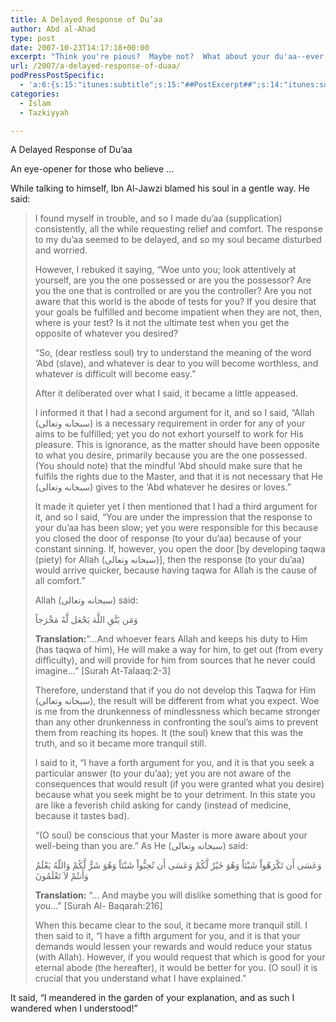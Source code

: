 ```yaml
---
title: A Delayed Response of Du’aa
author: Abd al-Ahad
type: post
date: 2007-10-23T14:17:18+00:00
excerpt: "Think you're pious?  Maybe not?  What about your du'aa--ever have a time when your du'aa wasn't answered immediately, or the answer wasn't what you expected?  Why?  What does it REALLY mean?  Ibn Al-Jawzi confronts his soul about why his du'aa wasn't answered.  Five keys that unlocked his soul are within."
url: /2007/a-delayed-response-of-duaa/
podPressPostSpecific:
  - 'a:6:{s:15:"itunes:subtitle";s:15:"##PostExcerpt##";s:14:"itunes:summary";s:15:"##PostExcerpt##";s:15:"itunes:keywords";s:17:"##WordPressCats##";s:13:"itunes:author";s:10:"##Global##";s:15:"itunes:explicit";s:2:"No";s:12:"itunes:block";s:2:"No";}'
categories:
  - Islam
  - Tazkiyyah

---
```

<span class="miniTitle">A Delayed Response of Du&#8217;aa</span>

An eye-opener for those who believe &#8230;

While talking to himself, Ibn Al-Jawzi blamed his soul in a gentle way. He said:

> I found myself in trouble, and so I made du&#8217;aa (supplication) consistently, all the while requesting relief and comfort. The response to my du&#8217;aa seemed to be delayed, and so my soul became disturbed and worried.
> 
> However, I rebuked it saying, &#8220;Woe unto you; look attentively at yourself, are you the one possessed or are you the possessor? Are you the one that is controlled or are you the controller? Are you not aware that this world is the abode of tests for you? If you desire that your goals be fulfilled and become impatient when they are not, then, where is your test? Is it not the ultimate test when you get the opposite of whatever you desired?
> 
> &#8220;So, (dear restless soul) try to understand the meaning of the word &#8216;Abd (slave), and whatever is dear to you will become worthless, and whatever is difficult will become easy.&#8221;
> 
> After it deliberated over what I said, it became a little appeased.
> 
> I informed it that I had a second argument for it, and so I said, &#8220;Allah (سبحانه وتعالى) is a necessary requirement in order for any of your aims to be fulfilled; yet you do not exhort yourself to work for His pleasure. This is ignorance, as the matter should have been opposite to what you desire, primarily because you are the one possessed. (You should note) that the mindful &#8216;Abd should make sure that he fulfils the rights due to the Master, and that it is not necessary that He (سبحانه وتعالى) gives to the &#8216;Abd whatever he desires or loves.&#8221;
> 
> It made it quieter yet I then mentioned that I had a third argument for it, and so I said, &#8220;You are under the impression that the response to your du&#8217;aa has been slow; yet you were responsible for this because you closed the door of response (to your du&#8217;aa) because of your constant sinning. If, however, you open the door [by developing taqwa (piety) for Allah (سبحانه وتعالى)], then the response (to your du&#8217;aa) would arrive quicker, because having taqwa for Allah is the cause of all comfort.&#8221;
> 
> Allah (سبحانه وتعالى) said:
> 
> <div class="quran">
>   وَمَن يَتَّقِ اللَّهَ يَجْعَل لَّهُ مَخْرَجاً
> </div>
> 
> **Translation:**&#8220;&#8230;And whoever fears Allah and keeps his duty to Him (has taqwa of him), He will make a way for him, to get out (from every difficulty), and will provide for him from sources that he never could imagine…&#8221; [Surah At-Talaaq:2-3]
> 
> Therefore, understand that if you do not develop this Taqwa for Him (سبحانه وتعالى), the result will be different from what you expect. Woe is me from the drunkenness of mindlessness which became stronger than any other drunkenness in confronting the soul&#8217;s aims to prevent them from reaching its hopes. It (the soul) knew that this was the truth, and so it became more tranquil still.
> 
> I said to it, &#8220;I have a forth argument for you, and it is that you seek a particular answer (to your du&#8217;aa); yet you are not aware of the consequences that would result (if you were granted what you desire) because what you seek might be to your detriment. In this state you are like a feverish child asking for candy (instead of medicine, because it tastes bad).
> 
> &#8220;(O soul) be conscious that your Master is more aware about your well-being than you are.&#8221; As He (سبحانه وتعالى) said:
> 
> <div class="quran">
>   وَعَسَى أَن تَكْرَهُواْ شَيْئاً وَهُوَ خَيْرٌ لَّكُمْ وَعَسَى أَن تُحِبُّواْ شَيْئاً وَهُوَ شَرٌّ لَّكُمْ وَاللّهُ يَعْلَمُ وَأَنتُمْ لاَ تَعْلَمُونَ
> </div>
> 
> **Translation:** &#8220;&#8230; And maybe you will dislike something that is good for you…&#8221; [Surah Al- Baqarah:216]
> 
> When this became clear to the soul, it became more tranquil still. I then said to it, &#8220;I have a fifth argument for you, and it is that your demands would lessen your rewards and would reduce your status (with Allah). However, if you would request that which is good for your eternal abode (the hereafter), it would be better for you. (O soul) it is crucial that you understand what I have explained.&#8221; 

It said, &#8220;I meandered in the garden of your explanation, and as such I wandered when I understood!&#8221;